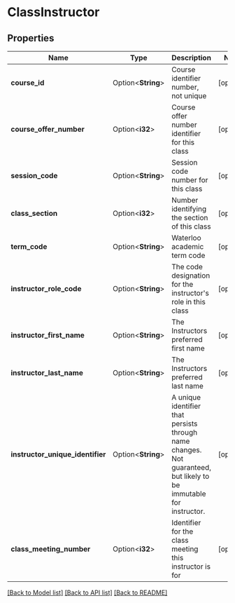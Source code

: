 # ClassInstructor

## Properties

Name | Type | Description | Notes
------------ | ------------- | ------------- | -------------
**course_id** | Option<**String**> | Course identifier number, not unique | [optional]
**course_offer_number** | Option<**i32**> | Course offer number identifier for this class | [optional]
**session_code** | Option<**String**> | Session code number for this class | [optional]
**class_section** | Option<**i32**> | Number identifying the section of this class | [optional]
**term_code** | Option<**String**> | Waterloo academic term code | [optional]
**instructor_role_code** | Option<**String**> | The code designation for the instructor's role in this class | [optional]
**instructor_first_name** | Option<**String**> | The Instructors preferred first name | [optional]
**instructor_last_name** | Option<**String**> | The Instructors preferred last name | [optional]
**instructor_unique_identifier** | Option<**String**> | A unique identifier that persists through name changes. Not guaranteed, but likely to be immutable for instructor. | [optional]
**class_meeting_number** | Option<**i32**> | Identifier for the class meeting this instructor is for | [optional]

[[Back to Model list]](../README.md#documentation-for-models) [[Back to API list]](../README.md#documentation-for-api-endpoints) [[Back to README]](../README.md)


